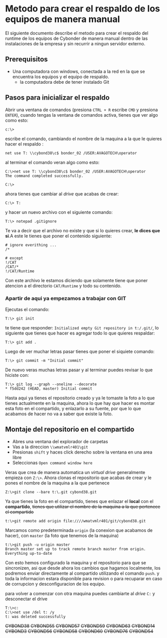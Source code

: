 # Metodo para crear el respaldo de los equipos de manera manual

El siguiente documento describe el metodo para crear el respaldo del runtime de los equipos de Cybonder de manera manual dentro de las instalaciones de la empresa y sin recurrir a ningun servidor externo.

## Prerequisitos

* Una computadora con windows, conectada a la red en la que se encuentra los equipos y el equipo de respaldo.
    - la computadora debe de tener instalado Git

## Pasos para inicializar el respaldo

Abrir una ventana de comandos (presiona `CTRL + R` escribe `CMD` y presiona `ENTER`), cuando tengas la ventana de comandos activa, tienes que ver algo como esto:

```
c:\>
```

escribe el comando, cambiando el nombre de la maquina a la que le quieres hacer el respaldo :

```
net use T: \\cybond38\c$ bonder_02 /USER:AVAGOTECH\operator
```

al terminar el comando veran algo como esto:

```
C:\>net use T: \\cybond38\c$ bonder_02 /USER:AVAGOTECH\operator
The command completed successfully.

C:\>
```

ahora tienes que cambiar al _drive_ que acabas de crear:

```
C:\> T:
```

y hacer un nuevo archivo con el siguiente comando:

```
T:\> notepad .gitignore
```

Te va a decir que el archivo no existe y que si lo quieres crear, __le dices que si__.A este le tienes que poner el contenido siguiente:

```
# ignore everithing ...
/*

# except
!/CAT
/CAT/*
!/CAT/Runtime
```

Con este archivo le estamos diciendo que solamente tiene que poner atencion a el directorio `CAT/Runtime` y todo su contenido. 

### Apartir de aqui ya empezamos a trabajar con GIT

Ejecutas el comando:

```
T:\> git init
```

te tiene que responder: `Initialized empty Git repository in t:/.git/`, lo siguiente que tienes que hacer es agregar todo lo que quieres respaldar:

```
T:\> git add .
```

Luego de ver muchar letras pasar tienes que poner el siquiete comando:

```
T:\> git commit -m "Initial commit"
```

De nuevo veras muchas letras pasar y al terminar puedes revisar lo que hiciste con:

```
T:\> git log --graph --oneline --decorate
* f5dd242 (HEAD, master) Initial commit
```

Hasta aqui ya tienes el repositorio creado y ya le tomaste la foto a lo que tienes actualmente en la maquina, ahora lo que hay que hacer es montar esta foto en el compartido, y enlazarlo a su fuente, por que lo que acabamos de hacer no va a saber que existe la foto.

## Montaje del repositorio en el compartido

* Abres una ventana del explorador de carpetas
* Vas a la direccion `\\wmatvmlr401\git`
* Presionas `shift` y haces click derecho sobre la ventana en una area libre
* Seleccionas `Open command window here`

Veras que crea de manera automatica un _virtual drive_ generalmente empieza con `Z:\>`. Ahora clonas el repositorio que acabas de crear y le pones el nombre de la maquina a la que pertenece

```
Z:\>git clone --bare t:\.git cybond38.git
```

Ya que tienes la foto en el compartido, tienes que enlazar el __local__ con el __compartido__, ~~tienes que utilizar el nombre de la maquina a la que pertenece el compartido~~

```
t:\>git remote add origin file:////wmatvmlr401/git/cybond38.git
```

Marcamos como predeterminada `origin` (la conexion que acabamos de hacer), con `master` (la foto que tenemos de la maquina)

```
t:\>git push -u origin master
Branch master set up to track remote branch master from origin.
Everything up-to-date
```

Con esto hemos configurado la maquina y el repositorio para que se sincronizen, asi que desde ahora los cambios que hagamos localmente, los podremos enviar directamente al compartido utilizando el comando `push`. y toda la informacion estara disponible para revision o para recuparar en caso de corrupcion y desconfiguracion de los equipo.

para volver a comenzar con otra maquina puedes cambiarte al _drive_ `C:` y desconectar el drive

```
T:\>c:
C:\>net use /del t: /y
t: was deleted successfully
```



~~CYBOND38~~
~~CYBOND55~~
~~CYBOND57~~
~~CYBOND59~~
~~CYBOND63~~
~~CYBOND14~~
~~CYBOND3~~
~~CYBOND56~~
~~CYBOND58~~
~~CYBOND60~~
~~CYBOND76~~
~~CYBOND54~~